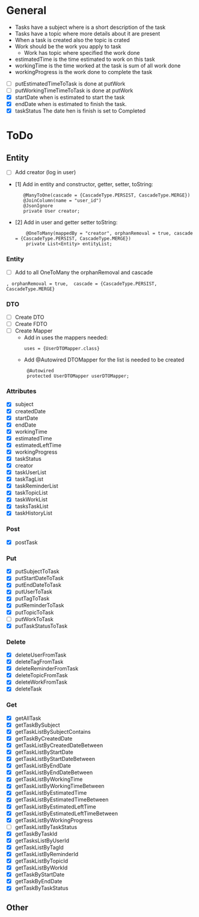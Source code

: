 # General

- Tasks have a subject where is a short description of the task
- Tasks have a topic where more details about it are present
- When a task is created also the topic is crated
- Work should be the work you apply to task
    - Work has topic where specified the work done
- estimatedTime is the time estimated to work on this task
- workingTime is the time worked at the task is sum of all work done
- workingProgress is the work done to complete the task
- [ ] putEstimatedTimeToTask is done at putWork
- [ ] putWorkingTimeTimeToTask is done at putWork
- [x] startDate when is estimated to start the task
- [x] endDate when is estimated to finish the task.
- [x] taskStatus The date hen is finish is set to Completed

# ToDo

## Entity

- [ ] Add creator (log in user)
- [1] Add in entity and constructor, getter, setter, toString:
   ```
      @ManyToOne(cascade = {CascadeType.PERSIST, CascadeType.MERGE})
      @JoinColumn(name = "user_id")
      @JsonIgnore
      private User creator;
  ```
- [2] Add in user and getter setter toString:
  ```
      @OneToMany(mappedBy = "creator", orphanRemoval = true, cascade = {CascadeType.PERSIST, CascadeType.MERGE})
      private List<Entity> entityList;
  ```

### Entity

- [ ] Add to all OneToMany the orphanRemoval and cascade

```
, orphanRemoval = true,  cascade = {CascadeType.PERSIST, CascadeType.MERGE}
```

### DTO

- [ ] Create DTO
- [ ] Create FDTO
- [ ] Create Mapper
    - Add in uses the mappers needed:
      ```
      uses = {UserDTOMapper.class}
      ```
    - Add @Autowired DTOMapper for the list is needed to be created
      ```
       @Autowired
       protected UserDTOMapper userDTOMapper;
      ```

### Attributes

- [x] subject
- [x] createdDate
- [x] startDate
- [x] endDate
- [x] workingTime
- [x] estimatedTime
- [x] estimatedLeftTime
- [x] workingProgress
- [x] taskStatus
- [x] creator
- [x] taskUserList
- [x] taskTagList
- [x] taskReminderList
- [x] taskTopicList
- [x] taskWorkList
- [x] tasksTaskList
- [x] taskHistoryList

### Post

- [x] postTask

### Put

- [x] putSubjectToTask
- [x] putStartDateToTask
- [x] putEndDateToTask
- [x] putUserToTask
- [x] putTagToTask
- [x] putReminderToTask
- [x] putTopicToTask
- [                ] putWorkToTask
- [x] putTaskStatusToTask

### Delete

- [x] deleteUserFromTask
- [x] deleteTagFromTask
- [x] deleteReminderFromTask
- [x] deleteTopicFromTask
- [x] deleteWorkFromTask
- [x] deleteTask

### Get

- [x] getAllTask
- [x] getTaskBySubject
- [x] getTaskListBySubjectContains
- [x] getTaskByCreatedDate
- [x] getTaskListByCreatedDateBetween
- [x] getTaskListByStartDate
- [x] getTaskListByStartDateBetween
- [x] getTaskListByEndDate
- [x] getTaskListByEndDateBetween
- [x] getTaskListByWorkingTime
- [x] getTaskListByWorkingTimeBetween
- [x] getTaskListByEstimatedTime
- [x] getTaskListByEstimatedTimeBetween
- [x] getTaskListByEstimatedLeftTime
- [x] getTaskListByEstimatedLeftTimeBetween
- [x] getTaskListByWorkingProgress
- [ ] getTaskListByTaskStatus
- [x] getTaskByTaskId
- [x] getTasksListByUserId
- [x] getTaskListByTagId
- [x] getTaskListByReminderId
- [x] getTaskListByTopicId
- [x] getTaskListByWorkId
- [x] getTaskByStartDate
- [x] getTaskByEndDate
- [x] getTaskByTaskStatus

## Other
